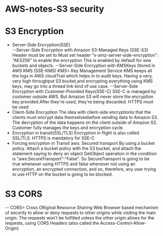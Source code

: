 # AWS-notes-S3 security

# S3 Encryption
- Server-Side Encryption(SSE) <br>
--Server-Side Encryption with Amazon S3-Managed Keys (SSE-S3)
    Header must be set to Must set header "x-amz-server-side-encryption": "AES256" to enable the encryption
    This is enabled by default for sew buckets and objects.
--Server-Side Encryption with KMSKeys Stored in AWS KMS (SSE-KMS)
     KMS= Key Management Service
     KMS keeps all the logs in AWS cloudTrail which helps in to audit keys.
     Having a very, very high throughput S3 bucket,and  encrypting everything using 
     KMS keys, may go into a thread link kind of use case.
--Server-Side Encryption with Customer-Provided Keys(SSE-C)
     SSE-C is managed by customer outside AWS.
     But Amazon S3 will never store the encryption key provided.After they're 
     used, they're being discarded.
     HTTPS must be used
- Client-Side Encryption
    The idea with client-side encryptionis that the clients must encrypt data 
    themselvesbefore sending data to Amazon S3. The decryption of the data 
    happens on the client outside of Amazon S3.
    Customer fully manages the keys and encryption cycle. <br>
- Encryption in transit(SSL/TLS)
    Encryption in flight is also called SSL/TLS.
    HTTPS is mandatory for SSE-C <br>
- Forcing encryption in Transit aws: Secured transport
    By using a bucket policy. Attach a bucket policy with the S3 
    bucket, and attach the statement saying to deny an object 
    GetObject operation in the condition is 
    "aws:SecureTransport":"False".
    So SecureTransport is going to be true whenever using HTTPS
    and false whenever not using an encryption,
    an encrypted connection,
    and so, therefore, any user trying to use HTTP
    on the bucket is going to be blocked.<br>
# S3 CORS
-- CORS= Cross ORiginal Resource Sharing
     Web Browser based mechanism of security to allow or deny requests to other origins while 
     visiting the main origin.
     The requests won’t be fulfilled unless the other origin allows for the 
     requests, using CORS Headers (also called the Access-Control-Allow-Origin)
